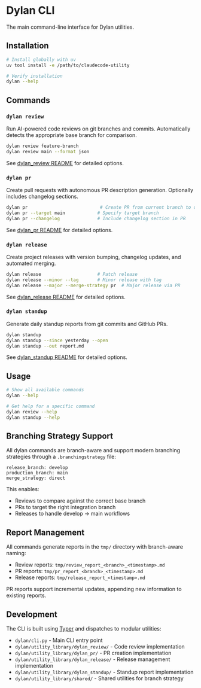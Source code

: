 # Dylan CLI

The main command-line interface for Dylan utilities.

## Installation

```bash
# Install globally with uv
uv tool install -e /path/to/claudecode-utility

# Verify installation
dylan --help
```

## Commands

### `dylan review`

Run AI-powered code reviews on git branches and commits. Automatically detects the appropriate base branch for comparison.

```bash
dylan review feature-branch
dylan review main --format json
```

See [dylan_review README](utility_library/dylan_review/README.md) for detailed options.

### `dylan pr`

Create pull requests with autonomous PR description generation. Optionally includes changelog sections.

```bash
dylan pr                           # Create PR from current branch to develop
dylan pr --target main            # Specify target branch
dylan pr --changelog              # Include changelog section in PR
```

See [dylan_pr README](utility_library/dylan_pr/README.md) for detailed options.

### `dylan release`

Create project releases with version bumping, changelog updates, and automated merging.

```bash
dylan release                     # Patch release
dylan release --minor --tag       # Minor release with tag
dylan release --major --merge-strategy pr  # Major release via PR
```

See [dylan_release README](utility_library/dylan_release/README.md) for detailed options.

### `dylan standup`

Generate daily standup reports from git commits and GitHub PRs.

```bash
dylan standup
dylan standup --since yesterday --open
dylan standup --out report.md
```

See [dylan_standup README](utility_library/dylan_standup/README.md) for detailed options.

## Usage

```bash
# Show all available commands
dylan --help

# Get help for a specific command
dylan review --help
dylan standup --help
```

## Branching Strategy Support

All dylan commands are branch-aware and support modern branching strategies through a `.branchingstrategy` file:

```
release_branch: develop
production_branch: main
merge_strategy: direct
```

This enables:
- Reviews to compare against the correct base branch
- PRs to target the right integration branch
- Releases to handle develop → main workflows

## Report Management

All commands generate reports in the `tmp/` directory with branch-aware naming:
- Review reports: `tmp/review_report_<branch>_<timestamp>.md`
- PR reports: `tmp/pr_report_<branch>_<timestamp>.md`
- Release reports: `tmp/release_report_<timestamp>.md`

PR reports support incremental updates, appending new information to existing reports.

## Development

The CLI is built using [Typer](https://typer.tiangolo.com/) and dispatches to modular utilities:

- `dylan/cli.py` - Main CLI entry point
- `dylan/utility_library/dylan_review/` - Code review implementation
- `dylan/utility_library/dylan_pr/` - PR creation implementation
- `dylan/utility_library/dylan_release/` - Release management implementation
- `dylan/utility_library/dylan_standup/` - Standup report implementation
- `dylan/utility_library/shared/` - Shared utilities for branch strategy
